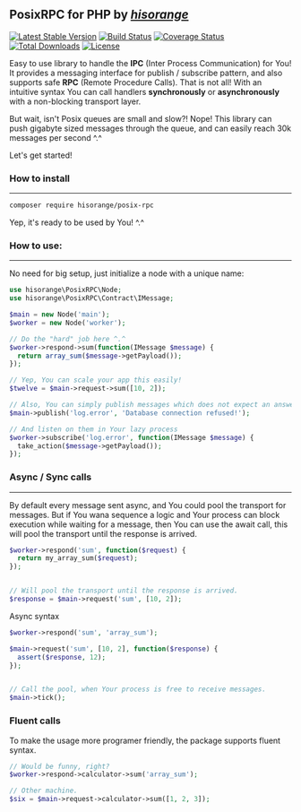 ## PosixRPC for PHP by _[hisorange](https://hisorange.me)_

[![Latest Stable Version](https://poser.pugx.org/hisorange/posix-rpc/v/stable)](https://packagist.org/packages/hisorange/posix-rpc)
[![Build Status](https://travis-ci.org/hisorange/posix-rpc.svg?branch=stable)](https://travis-ci.org/hisorange/posix-rpc)
[![Coverage Status](https://coveralls.io/repos/github/hisorange/posix-rpc/badge.svg)](https://coveralls.io/github/hisorange/posix-rpc)
[![Total Downloads](https://poser.pugx.org/hisorange/posix-rpc/downloads)](https://packagist.org/packages/hisorange/posix-rpc)
[![License](https://poser.pugx.org/hisorange/posix-rpc/license)](https://packagist.org/packages/hisorange/posix-rpc)

Easy to use library to handle the **IPC** (Inter Process Communication) for You!
It provides a messaging interface for publish / subscribe pattern, and also supports safe **RPC** (Remote Procedure Calls).
That is not all! With an intuitive syntax You can call handlers **synchronously** or **asynchronously** with a non-blocking transport layer.

But wait, isn't Posix queues are small and slow?!
Nope! This library can push gigabyte sized messages through the queue, and can easily reach 30k messages per second ^.^

Let's get started!

### How to install

---

```sh
composer require hisorange/posix-rpc
```

Yep, it's ready to be used by You! ^.^

### How to use:

---

No need for big setup, just initialize a node with a unique name:

```php
use hisorange\PosixRPC\Node;
use hisorange\PosixRPC\Contract\IMessage;

$main = new Node('main');
$worker = new Node('worker');

// Do the "hard" job here ^.^
$worker->respond->sum(function(IMessage $message) {
  return array_sum($message->getPayload());
});

// Yep, You can scale your app this easily!
$twelve = $main->request->sum([10, 2]);

// Also, You can simply publish messages which does not expect an answear!
$main->publish('log.error', 'Database connection refused!');

// And listen on them in Your lazy process
$worker->subscribe('log.error', function(IMessage $message) {
  take_action($message->getPayload());
});
```

### Async / Sync calls

---

By default every message sent async, and You could pool the transport for messages.
But if You wana sequence a logic and Your process can block execution while waiting for a message,
then You can use the await call, this will pool the transport until the response is arrived.

```php
$worker->respond('sum', function($request) {
  return my_array_sum($request);
});


// Will pool the transport until the response is arrived.
$response = $main->request('sum', [10, 2]);
```

Async syntax

```php
$worker->respond('sum', 'array_sum');

$main->request('sum', [10, 2], function($response) {
  assert($response, 12);
});


// Call the pool, when Your process is free to receive messages.
$main->tick();
```

### Fluent calls

To make the usage more programer friendly, the package supports fluent syntax.

```php
// Would be funny, right?
$worker->respond->calculator->sum('array_sum');

// Other machine.
$six = $main->request->calculator->sum([1, 2, 3]);
```
